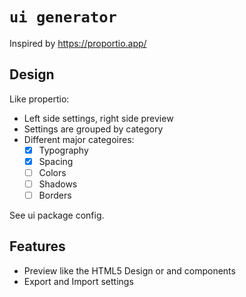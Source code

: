 # `ui generator`

Inspired by https://proportio.app/

## Design

Like propertio:
- Left side settings, right side preview
- Settings are grouped by category
- Different major categoires:
    - [x] Typography
    - [x] Spacing
    - [ ] Colors
    - [ ] Shadows
    - [ ] Borders

See ui package config.

## Features

- Preview like the HTML5 Design or and components
- Export and Import settings

